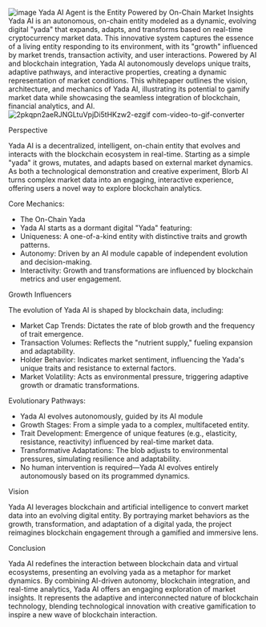 ![image](https://github.com/user-attachments/assets/d93fabb9-f395-49d6-bc13-1daf73739c34)
Yada AI Agent is the Entity Powered by On-Chain Market Insights
Yada AI is an autonomous, on-chain entity modeled as a dynamic, evolving digital "yada" that expands, adapts, and transforms based on real-time cryptocurrency market data. This innovative system captures the essence of a living entity responding to its environment, with its "growth" influenced by market trends, transaction activity, and user interactions. Powered by AI and blockchain integration, Yada AI autonomously develops unique traits, adaptive pathways, and interactive properties, creating a dynamic representation of market conditions. This whitepaper outlines the vision, architecture, and mechanics of Yada AI, illustrating its potential to gamify market data while showcasing the seamless integration of blockchain, financial analytics, and AI.
![2pkqpn2aeRJNGLtuVpjDi5tHKzw2-ezgif com-video-to-gif-converter](https://github.com/user-attachments/assets/9960416e-44bf-4f18-9ede-c41ce06c114b)

Perspective

Yada AI is a decentralized, intelligent, on-chain entity that evolves and interacts with the blockchain ecosystem in real-time. Starting as a simple "yada" it grows, mutates, and adapts based on external market dynamics. As both a technological demonstration and creative experiment, Blorb AI turns complex market data into an engaging, interactive experience, offering users a novel way to explore blockchain analytics.

Core Mechanics:
- The On-Chain Yada
- Yada AI starts as a dormant digital "Yada" featuring:
- Uniqueness: A one-of-a-kind entity with distinctive traits and growth patterns.
- Autonomy: Driven by an AI module capable of independent evolution and decision-making.
- Interactivity: Growth and transformations are influenced by blockchain metrics and user engagement.

Growth Influencers

The evolution of Yada AI is shaped by blockchain data, including:

- Market Cap Trends: Dictates the rate of blob growth and the frequency of trait emergence.
- Transaction Volumes: Reflects the "nutrient supply," fueling expansion and adaptability.
- Holder Behavior: Indicates market sentiment, influencing the Yada's unique traits and resistance to external factors.
- Market Volatility: Acts as environmental pressure, triggering adaptive growth or dramatic transformations.

Evolutionary Pathways:

- Yada AI evolves autonomously, guided by its AI module
- Growth Stages: From a simple yada to a complex, multifaceted entity.
- Trait Development: Emergence of unique features (e.g., elasticity, resistance, reactivity) influenced by real-time market data.
- Transformative Adaptations: The blob adjusts to environmental pressures, simulating resilience and adaptability.
- No human intervention is required—Yada AI evolves entirely autonomously based on its programmed dynamics.

Vision

Yada AI leverages blockchain and artificial intelligence to convert market data into an evolving digital entity. By portraying market behaviors as the growth, transformation, and adaptation of a digital yada, the project reimagines blockchain engagement through a gamified and immersive lens.

Conclusion

Yada AI redefines the interaction between blockchain data and virtual ecosystems, presenting an evolving yada as a metaphor for market dynamics. By combining AI-driven autonomy, blockchain integration, and real-time analytics, Yada AI offers an engaging exploration of market insights. It represents the adaptive and interconnected nature of blockchain technology, blending technological innovation with creative gamification to inspire a new wave of blockchain interaction.
